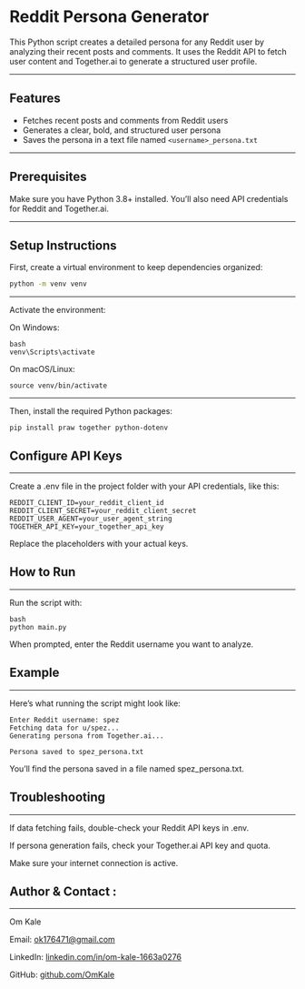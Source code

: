 # Reddit Persona Generator

This Python script creates a detailed persona for any Reddit user by analyzing their recent posts and comments. It uses the Reddit API to fetch user content and Together.ai to generate a structured user profile.

---

## Features

- Fetches recent posts and comments from Reddit users  
- Generates a clear, bold, and structured user persona  
- Saves the persona in a text file named `<username>_persona.txt`

---

## Prerequisites

Make sure you have Python 3.8+ installed. You’ll also need API credentials for Reddit and Together.ai.

---

## Setup Instructions

First, create a virtual environment to keep dependencies organized:

```bash
python -m venv venv
```
---
Activate the environment:

On Windows:
```
bash
venv\Scripts\activate
```
On macOS/Linux:
```
source venv/bin/activate
```
---
Then, install the required Python packages:
```
pip install praw together python-dotenv
```
## Configure API Keys
---
Create a .env file in the project folder with your API credentials, like this:
```
REDDIT_CLIENT_ID=your_reddit_client_id
REDDIT_CLIENT_SECRET=your_reddit_client_secret
REDDIT_USER_AGENT=your_user_agent_string
TOGETHER_API_KEY=your_together_api_key
```
Replace the placeholders with your actual keys.

## How to Run
---
Run the script with:
```
bash
python main.py
```
When prompted, enter the Reddit username you want to analyze.

## Example
---
Here’s what running the script might look like:
```
Enter Reddit username: spez
Fetching data for u/spez...
Generating persona from Together.ai...

Persona saved to spez_persona.txt
```
You’ll find the persona saved in a file named spez_persona.txt.

## Troubleshooting
---
If data fetching fails, double-check your Reddit API keys in .env.

If persona generation fails, check your Together.ai API key and quota.

Make sure your internet connection is active.

## Author & Contact :
---
Om Kale

Email: ok176471@gmail.com

LinkedIn: [linkedin.com/in/om-kale-1663a0276](https://linkedin.com/in/om-kale-1663a0276)

GitHub: [github.com/OmKale](https://github.com/OmKale)


